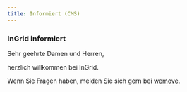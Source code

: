 ```yaml
---
title: Informiert (CMS)
---
```

### InGrid informiert

Sehr geehrte Damen und Herren,

herzlich willkommen bei InGrid.

Wenn Sie Fragen haben, melden Sie sich gern bei [wemove](mailto:ingrid@wemove.com).
